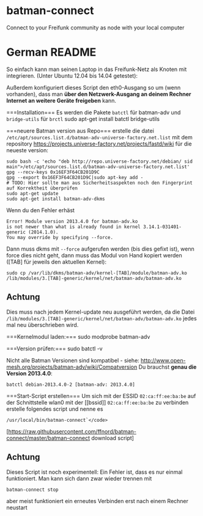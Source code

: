 batman-connect
==============

Connect to your Freifunk community as node with your local computer

German README
=============

So einfach kann man seinen Laptop in das Freifunk-Netz als Knoten mit integrieren.
(Unter Ubuntu 12.04 bis 14.04 getestet):

Außerdem konfiguriert dieses Script den eth0-Ausgang so um (wenn vorhanden), dass man **über den Netzwerk-Ausgang an deinem Rechner Internet an weitere Geräte freigeben** kann.

===Installation===
Es werden die Pakete `batctl` für batman-adv und `bridge-utils` für `brctl`
 sudo apt-get install batctl bridge-utils

===neuere Batman version aus Repo===
erstelle die datei `/etc/apt/sources.list.d/batman-adv-universe-factory.net.list` mit dem repository https://projects.universe-factory.net/projects/fastd/wiki für die neueste version:
 
	sudo bash -c 'echo "deb http://repo.universe-factory.net/debian/ sid main">/etc/apt/sources.list.d/batman-adv-universe-factory.net.list'
	gpg --recv-keys 0x16EF3F64CB201D9C
	gpg --export 0x16EF3F64CB201D9C|sudo apt-key add -
	# TODO: Hier sollte man aus Sicherheitsaspekten noch den Fingerprint auf Korrektheit überprüfen
	sudo apt-get update
	sudo apt-get install batman-adv-dkms

Wenn du den Fehler erhäst

	Error! Module version 2013.4.0 for batman-adv.ko
	is not newer than what is already found in kernel 3.14.1-031401-generic (2014.1.0).
	You may override by specifying --force.


Dann muss dkms mit `--force` aufgerufen werden (bis dies gefixt ist), wenn force dies nicht geht, dann muss das Modul von Hand kopiert werden ([TAB] für jeweils den aktuellen Kernel):

	sudo cp /var/lib/dkms/batman-adv/kernel-[TAB]/module/batman-adv.ko /lib/modules/3.[TAB]-generic/kernel/net/batman-adv/batman-adv.ko

Achtung
---
Dies muss nach jedem Kernel-update neu ausgeführt werden, da die Datei `/lib/modules/3.[TAB]-generic/kernel/net/batman-adv/batman-adv.ko` jedes mal neu überschrieben wird.

===Kernelmodul laden:===
	sudo modprobe batman-adv

===Version prüfen:===
	sudo batctl -v

Nicht alle Batman Versionen sind kompatibel - siehe: http://www.open-mesh.org/projects/batman-adv/wiki/Compatversion 
Du brauchst **genau die Version 2013.4.0**:

	batctl debian-2013.4.0-2 [batman-adv: 2013.4.0]

 

===Start-Script erstellen===
Um sich mit der ESSID <code>02:ca:ff:ee:ba:be</code> auf der Schnittstelle wlan0 mit der [[bssid]] <code>02:ca:ff:ee:ba:be</code> zu verbinden erstelle folgendes script und nenne es <br>

    /usr/local/bin/batman-connect`</code>

[https://raw.githubusercontent.com/ffnord/batman-connect/master/batman-connect download script]

Achtung
---
Dieses Script ist noch experimentell: Ein Fehler ist, dass es nur einmal funktioniert. Man kann sich dann zwar wieder trennen mit <br>

    batman-connect stop
    
aber meist funktioniert ein erneutes Verbinden erst nach einem Rechner neustart

